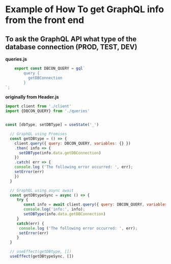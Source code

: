 
# Example of How To get GraphQL info from the front end


## To ask the GraphQL API what type of the database connection (PROD, TEST, DEV)

**queries.js**

```js
    export const DBCON_QUERY = gql`
        query {
          getDBConnection
        }
`;
```


**originally from Header.js**
```js
import client from './client'
import {DBCON_QUERY} from './queries'


const [dbType, setDBType] = useState('_')

  // GraphQL using Promises
  const getDBtype = () => {
    client.query({ query: DBCON_QUERY, variables: {} })
    .then( info => {
      setDBType(info.data.getDBConnection)
    })
    .catch( err => {
    console.log ('The following error occurred: ', err);
    setError(err)
    })
  }

  // GraphQL using async await
  const getDBtypeSync = async () => {
     try {
        const info = await client.query({ query: DBCON_QUERY, variables: {} })
        console.log('info:', info);
        setDBType(info.data.getDBConnection)
     }
     catch(err) {
      console.log ('The following error occurred: ', err);
      setError(err)
     }
  }

  // useEffect(getDBtype, [])
  useEffect(getDBtypeSync, [])

```
